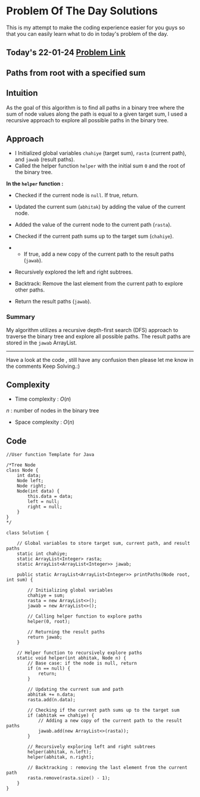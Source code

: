 # Problem Of The Day Solutions

This is my attempt to make the coding experience easier for you guys so that you can easily learn what to do in today's problem of the day.

## Today's 22-01-24 [Problem Link](https://www.geeksforgeeks.org/problems/paths-from-root-with-a-specified-sum/1)
## Paths from root with a specified sum

## Intuition
As the goal of this algorithm is to find all paths in a binary tree where the sum of node values along the path is equal to a given target sum, I used a recursive approach to explore all possible paths in the binary tree.

## Approach

- I Initialized global variables `chahiye` (target sum), `rasta` (current path), and `jawab` (result paths).
- Called the helper function `helper` with the initial sum `0` and the root of the binary tree.

**In the `helper` function :**
- Checked if the current node is `null`. If true, return.
- Updated the current sum (`abhitak`) by adding the value of the current node.
- Added the value of the current node to the current path (`rasta`).
- Checked if the current path sums up to the target sum (`chahiye`).
- - If true, add a new copy of the current path to the result paths (`jawab`).
- Recursively explored the left and right subtrees.
- Backtrack: Remove the last element from the current path to explore other paths.

- Return the result paths (`jawab`).

### Summary
My algorithm utilizes a recursive depth-first search (DFS) approach to traverse the binary tree and explore all possible paths. The result paths are stored in the `jawab` ArrayList.

---
Have a look at the code , still have any confusion then please let me know in the comments
Keep Solving.:)

## Complexity
- Time complexity : $O(n)$
<!-- Add your time complexity here, e.g. $$O())$$ -->
$n$ : number of nodes in the binary tree

- Space complexity : $O(n)$
<!-- Add your space complexity here, e.g. $$O(n)$$ -->
## Code 
```
//User function Template for Java

/*Tree Node
class Node {
    int data;
    Node left;
    Node right;
    Node(int data) {
        this.data = data;
        left = null;
        right = null;
    }
} 
*/

class Solution {
    
    // Global variables to store target sum, current path, and result paths
    static int chahiye;
    static ArrayList<Integer> rasta;
    static ArrayList<ArrayList<Integer>> jawab;

    public static ArrayList<ArrayList<Integer>> printPaths(Node root, int sum) {
        
        // Initializing global variables
        chahiye = sum;
        rasta = new ArrayList<>();
        jawab = new ArrayList<>();

        // Calling helper function to explore paths
        helper(0, root);

        // Returning the result paths
        return jawab;
    }

    // Helper function to recursively explore paths
    static void helper(int abhitak, Node n) {
        // Base case: if the node is null, return
        if (n == null) {
            return;
        }

        // Updating the current sum and path
        abhitak += n.data;
        rasta.add(n.data);

        // Checking if the current path sums up to the target sum
        if (abhitak == chahiye) {
            // Adding a new copy of the current path to the result paths
            jawab.add(new ArrayList<>(rasta));
        }

        // Recursively exploring left and right subtrees            
        helper(abhitak, n.left);
        helper(abhitak, n.right);

        // Backtracking : removing the last element from the current path
        rasta.remove(rasta.size() - 1);
    }
}

```


